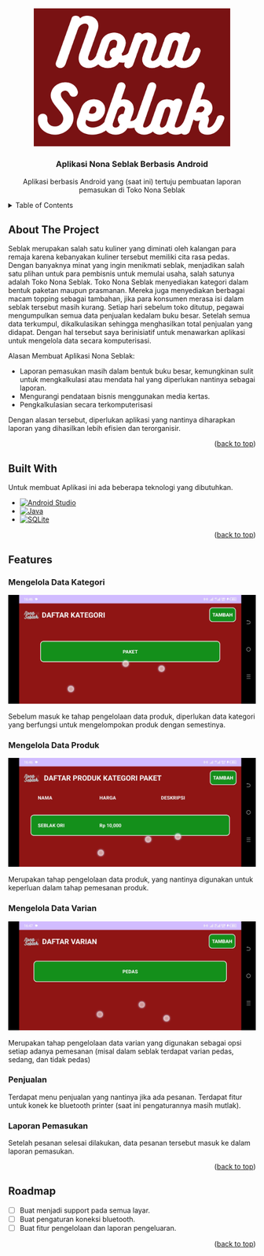 <!-- Improved compatibility of back to top link: See: https://github.com/othneildrew/Best-README-Template/pull/73 -->
<a name="readme-top"></a>
<!--
*** Thanks for checking out the Best-README-Template. If you have a suggestion
*** that would make this better, please fork the repo and create a pull request
*** or simply open an issue with the tag "enhancement".
*** Don't forget to give the project a star!
*** Thanks again! Now go create something AMAZING! :D
-->



<!-- PROJECT SHIELDS -->
<!--
*** I'm using markdown "reference style" links for readability.
*** Reference links are enclosed in brackets [ ] instead of parentheses ( ).
*** See the bottom of this document for the declaration of the reference variables
*** for contributors-url, forks-url, etc. This is an optional, concise syntax you may use.
*** https://www.markdownguide.org/basic-syntax/#reference-style-links

[![Contributors][contributors-shield]][contributors-url]
[![Forks][forks-shield]][forks-url]
[![Stargazers][stars-shield]][stars-url]
[![Issues][issues-shield]][issues-url]
[![MIT License][license-shield]][license-url]
[![LinkedIn][linkedin-shield]][linkedin-url]
-->


<!-- PROJECT LOGO -->
<br />
<div align="center">
  <a href="https://github.com/dhondoi/Aplikasi-Nona-Seblak-Berbasis-Android">
    <img src="images/title.jpg" alt="Logo" width="400" >
  </a>

  <h3 align="center">Aplikasi Nona Seblak Berbasis Android</h3>

  <p align="center">
    Aplikasi berbasis Android yang (saat ini) tertuju pembuatan laporan pemasukan di Toko Nona Seblak
    <!--
    <br />
    <a href="https://github.com/othneildrew/Best-README-Template"><strong>Explore the docs »</strong></a>
    <br />
    <br />
    <a href="https://github.com/othneildrew/Best-README-Template">View Demo</a>
    ·
    <a href="https://github.com/othneildrew/Best-README-Template/issues">Report Bug</a>
    ·
    <a href="https://github.com/othneildrew/Best-README-Template/issues">Request Feature</a>
    -->
  </p>
</div>



<!-- TABLE OF CONTENTS -->
<details>
  <summary>Table of Contents</summary>
      <ul>
          <li><a href="#about-the-project">About The Project</a></li>
          <li><a href="#built-with">Built With</a></li>
          <li><a href="#features">Features</a></li>
          <li><a href="#roadmap">Roadmap</a></li>
      </ul>
  <!--
  <ol>
    <li>
      
    </li>
    <li>
      <a href="#getting-started">Getting Started</a>
      <ul>
        <li><a href="#prerequisites">Prerequisites</a></li>
        <li><a href="#installation">Installation</a></li>
      </ul>
    </li>
    <li><a href="#usage">Usage</a></li>
    <li><a href="#roadmap">Roadmap</a></li>
    <li><a href="#contributing">Contributing</a></li>
    <li><a href="#license">License</a></li>
    <li><a href="#contact">Contact</a></li>
    <li><a href="#acknowledgments">Acknowledgments</a></li>
  </ol>
  -->
</details>

<!-- ABOUT THE PROJECT -->
## About The Project

<!-- ![Product Name Screen Shot][product-screenshot] -->

Seblak merupakan salah satu kuliner yang diminati oleh kalangan para remaja karena kebanyakan kuliner tersebut memiliki cita rasa pedas. Dengan banyaknya minat yang ingin menikmati seblak, menjadikan salah satu plihan untuk para pembisnis untuk memulai usaha, salah satunya adalah Toko Nona Seblak. Toko Nona Seblak menyediakan kategori dalam bentuk paketan maupun prasmanan. Mereka juga menyediakan berbagai macam topping sebagai tambahan, jika para konsumen merasa isi dalam seblak tersebut masih kurang. Setiap hari sebelum toko ditutup, pegawai mengumpulkan semua data penjualan kedalam buku besar. Setelah semua data terkumpul, dikalkulasikan sehingga menghasilkan total penjualan yang didapat. Dengan hal tersebut saya berinisiatif untuk menawarkan aplikasi untuk mengelola data secara komputerisasi.

Alasan Membuat Aplikasi Nona Seblak:
* Laporan pemasukan masih dalam bentuk buku besar, kemungkinan sulit untuk mengkalkulasi atau mendata hal yang diperlukan nantinya sebagai laporan.
* Mengurangi pendataan bisnis menggunakan media kertas.
* Pengkalkulasian secara terkomputerisasi

Dengan alasan tersebut, diperlukan aplikasi yang nantinya diharapkan laporan yang dihasilkan lebih efisien dan terorganisir.

<p align="right">(<a href="#readme-top">back to top</a>)</p>

## Built With

Untuk membuat Aplikasi ini ada beberapa teknologi yang dibutuhkan.

* [![Android Studio][android-studio]][android-studio-url]
* [![Java][java]][java-url]
* [![SQLite][sqlite]][sqlite-url]

<p align="right">(<a href="#readme-top">back to top</a>)</p>

## Features

### Mengelola Data Kategori

![Kategori Menu][category-menu]

Sebelum masuk ke tahap pengelolaan data produk, diperlukan data kategori yang berfungsi untuk mengelompokan produk dengan semestinya.

### Mengelola Data Produk

![Produk Menu][product-menu]

Merupakan tahap pengelolaan data produk, yang nantinya digunakan untuk keperluan dalam tahap pemesanan produk.

### Mengelola Data Varian

![Varian Menu][variant-menu]

Merupakan tahap pengelolaan data varian yang digunakan sebagai opsi setiap adanya pemesanan (misal dalam seblak terdapat varian pedas, sedang, dan tidak pedas)

### Penjualan

Terdapat menu penjualan yang nantinya jika ada pesanan. Terdapat fitur untuk konek ke bluetooth printer (saat ini pengaturannya masih mutlak).

### Laporan Pemasukan

Setelah pesanan selesai dilakukan, data pesanan tersebut masuk ke dalam laporan pemasukan.

<p align="right">(<a href="#readme-top">back to top</a>)</p>

## Roadmap

- [ ] Buat menjadi support pada semua layar.
- [ ] Buat pengaturan koneksi bluetooth.
- [ ] Buat fitur pengelolaan dan laporan pengeluaran.

<p align="right">(<a href="#readme-top">back to top</a>)</p>

<!-- GETTING STARTED 
## Getting Started

This is an example of how you may give instructions on setting up your project locally.
To get a local copy up and running follow these simple example steps.

### Prerequisites

This is an example of how to list things you need to use the software and how to install them.
* npm
  ```sh
  npm install npm@latest -g
  ```

### Installation

_Below is an example of how you can instruct your audience on installing and setting up your app. This template doesn't rely on any external dependencies or services._

1. Get a free API Key at [https://example.com](https://example.com)
2. Clone the repo
   ```sh
   git clone https://github.com/your_username_/Project-Name.git
   ```
3. Install NPM packages
   ```sh
   npm install
   ```
4. Enter your API in `config.js`
   ```js
   const API_KEY = 'ENTER YOUR API';
   ```

<p align="right">(<a href="#readme-top">back to top</a>)</p>

-->

<!-- USAGE EXAMPLES 
## Usage

Use this space to show useful examples of how a project can be used. Additional screenshots, code examples and demos work well in this space. You may also link to more resources.

_For more examples, please refer to the [Documentation](https://example.com)_

<p align="right">(<a href="#readme-top">back to top</a>)</p>

-->

<!-- ROADMAP 
## Roadmap

- [x] Add Changelog
- [x] Add back to top links
- [ ] Add Additional Templates w/ Examples
- [ ] Add "components" document to easily copy & paste sections of the readme
- [ ] Multi-language Support
    - [ ] Chinese
    - [ ] Spanish

See the [open issues](https://github.com/othneildrew/Best-README-Template/issues) for a full list of proposed features (and known issues).

<p align="right">(<a href="#readme-top">back to top</a>)</p>

-->

<!-- CONTRIBUTING 
## Contributing

Contributions are what make the open source community such an amazing place to learn, inspire, and create. Any contributions you make are **greatly appreciated**.

If you have a suggestion that would make this better, please fork the repo and create a pull request. You can also simply open an issue with the tag "enhancement".
Don't forget to give the project a star! Thanks again!

1. Fork the Project
2. Create your Feature Branch (`git checkout -b feature/AmazingFeature`)
3. Commit your Changes (`git commit -m 'Add some AmazingFeature'`)
4. Push to the Branch (`git push origin feature/AmazingFeature`)
5. Open a Pull Request

<p align="right">(<a href="#readme-top">back to top</a>)</p>

-->

<!-- LICENSE 
## License

Distributed under the MIT License. See `LICENSE.txt` for more information.

<p align="right">(<a href="#readme-top">back to top</a>)</p>

-->

<!-- CONTACT 
## Contact

Your Name - [@your_twitter](https://twitter.com/your_username) - email@example.com

Project Link: [https://github.com/your_username/repo_name](https://github.com/your_username/repo_name)

<p align="right">(<a href="#readme-top">back to top</a>)</p>

-->

<!-- ACKNOWLEDGMENTS 
## Acknowledgments

Use this space to list resources you find helpful and would like to give credit to. I've included a few of my favorites to kick things off!

* [Choose an Open Source License](https://choosealicense.com)
* [GitHub Emoji Cheat Sheet](https://www.webpagefx.com/tools/emoji-cheat-sheet)
* [Malven's Flexbox Cheatsheet](https://flexbox.malven.co/)
* [Malven's Grid Cheatsheet](https://grid.malven.co/)
* [Img Shields](https://shields.io)
* [GitHub Pages](https://pages.github.com)
* [Font Awesome](https://fontawesome.com)
* [React Icons](https://react-icons.github.io/react-icons/search)

<p align="right">(<a href="#readme-top">back to top</a>)</p>

-->

<!-- MARKDOWN LINKS & IMAGES -->
<!-- https://www.markdownguide.org/basic-syntax/#reference-style-links -->
<!--
[contributors-shield]: https://img.shields.io/github/contributors/othneildrew/Best-README-Template.svg?style=for-the-badge
[contributors-url]: https://github.com/othneildrew/Best-README-Template/graphs/contributors
[forks-shield]: https://img.shields.io/github/forks/othneildrew/Best-README-Template.svg?style=for-the-badge
[forks-url]: https://github.com/othneildrew/Best-README-Template/network/members
[stars-shield]: https://img.shields.io/github/stars/othneildrew/Best-README-Template.svg?style=for-the-badge
[stars-url]: https://github.com/othneildrew/Best-README-Template/stargazers
[issues-shield]: https://img.shields.io/github/issues/othneildrew/Best-README-Template.svg?style=for-the-badge
[issues-url]: https://github.com/othneildrew/Best-README-Template/issues
[license-shield]: https://img.shields.io/github/license/othneildrew/Best-README-Template.svg?style=for-the-badge
[license-url]: https://github.com/othneildrew/Best-README-Template/blob/master/LICENSE.txt
[linkedin-shield]: https://img.shields.io/badge/-LinkedIn-black.svg?style=for-the-badge&logo=linkedin&colorB=555
[linkedin-url]: https://linkedin.com/in/othneildrew
-->


[product-screenshot]: images/splash_screen.jpg

[android-studio]: https://img.shields.io/badge/Android%20Studio-3DDC84.svg?style=for-the-badge&logo=android-studio&logoColor=white
[android-studio-url]: https://developer.android.com/studio
[java]: https://img.shields.io/badge/java-%23ED8B00.svg?style=for-the-badge&logo=openjdk&logoColor=white
[java-url]: https://openjdk.org/
[sqlite]: https://img.shields.io/badge/sqlite-%2307405e.svg?style=for-the-badge&logo=sqlite&logoColor=white
[sqlite-url]: https://www.sqlite.org/index.html

[splash-screen]: images/splash_screen.jpg
[category-menu]: images/category_menu.jpg
[product-menu]: images/product_menu.jpg
[variant-menu]: images/variant_menu.jpg

